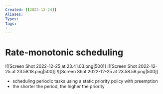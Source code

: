 ```yaml
---
Created: [[2022-12-24]]
Aliases: 
Types: 
Tags: 
- 
---
```

# Rate-monotonic scheduling
![[Screen Shot 2022-12-25 at 23.41.03.png|500]]
![[Screen Shot 2022-12-25 at 23.58.18.png|500]]
![[Screen Shot 2022-12-25 at 23.58.58.png|500]]
- scheduling periodic tasks using a static priority policy with preemption
- the shorter the period, the higher the priority